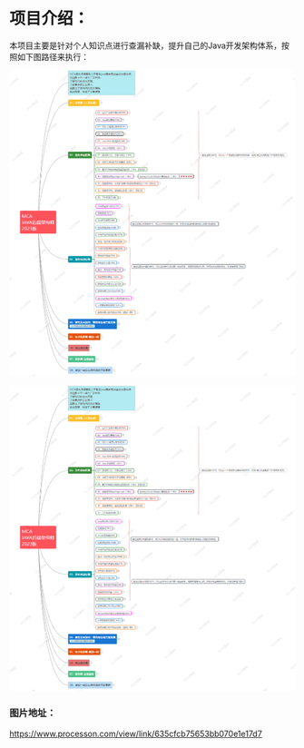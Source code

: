 # 项目介绍：

本项目主要是针对个人知识点进行查漏补缺，提升自己的Java开发架构体系，按照如下图路径来执行：

![learning](https://github.com/lc0336/learning-space/blob/master/src/main/resources/learning.png "learning")



![contents](https://github.com/lc0336/learning-space/blob/master/src/main/resources/learning.png)

### 图片地址：

https://www.processon.com/view/link/635cfcb75653bb070e1e17d7